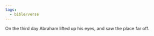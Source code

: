 ```yaml
---
tags:
  - bible/verse
---
```

On the third day Abraham lifted up his eyes, and saw the place far off.